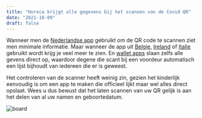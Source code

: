```yaml
---
title: "Horeca krijgt alle gegevens bij het scannen van de Covid QR"
date: "2021-10-09"
draft: false
---
```


Wanneer men de
[Nederlandse app](https://play.google.com/store/apps/details?id=nl.rijksoverheid.ctr.verifier)
gebruikt om de QR code te scannen
ziet men minimale informatie.
Maar wanneer de app uit
[Belgie](https://www.covidscan.be/),
[Ireland](https://app.digitalcovidcertchecker.gov.ie/)
of
[Italie](https://www.dgc.gov.it/web/app.html)
gebruikt wordt krijg je veel meer te zien.
En
[wallet apps](https://play.google.com/store/apps/details?id=com.green_pass)
slaan zelfs alle gevens direct op,
waardoor degene die scant bij een voordeur automatisch een lijst bijhoudt van iedereen die er is geweest.

Het controleren van de scanner heeft weinig zin,
gezien het kinderlijk eenvoudig is om een app te maken die officieel lijkt maar wel alles direct opslaat.
Wees u dus bewust dat het laten scannen van uw QR gelijk is aan het delen van al uw namen en geboortedatum.

![board](/img/qr_wallet.jpg "QR wallet")
